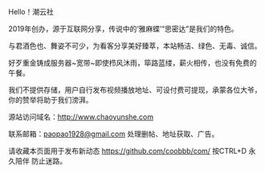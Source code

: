 Hello！潮云社

2019年创办，源于互联网分享，传说中的‘雅麻蝶’“思密达”是我们的特色。

与君酒色也、舞姿不可少，为看客分享美好臻萃，本站畅洁、绿色、无毒、诚信。 

好歹重金铸成服务器~宽带~即使栉风沐雨，筚路蓝缕，薪火相传，也没有免费的午餐。 

我们不提供存储，用户自行发布视频播放地址、可设付费可提现，承蒙各位大爷，你的赞举将助于我们滂湃。

源站访问域名：http://www.chaoyunshe.com

联系邮箱：paopao1928@gmail.com 处理删帖、地址获取、广告。

请收藏本页面用于发布新动态 https://github.com/coobbb/com/ 按CTRL+D 永久陪伴 防止迷路。 
